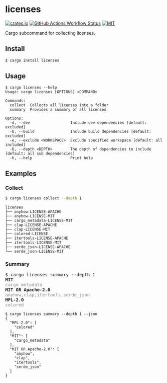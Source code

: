 # licenses

[![crates.io](https://img.shields.io/crates/v/licenses)](https://crates.io/crates/licenses)
[![GitHub Actions Workflow Status](https://img.shields.io/github/actions/workflow/status/lhalf/licenses/on_commit.yml)](https://github.com/lhalf/licenses/actions/workflows/on_commit.yml)
[![MIT](https://img.shields.io/badge/license-MIT-blue)](./LICENSE)

Cargo subcommand for collecting licenses.

## Install

```bash
$ cargo install licenses
```

## Usage

```
$ cargo licenses --help
Usage: cargo licenses [OPTIONS] <COMMAND>

Commands:
  collect  Collects all licenses into a folder
  summary  Provides a summary of all licenses

Options:
  -d, --dev                  Include dev dependencies [default: excluded]
  -b, --build                Include build dependencies [default: excluded]
  -e, --exclude <WORKSPACE>  Exclude specified workspace [default: all included]
  -D, --depth <DEPTH>        The depth of dependencies to include [default: all sub dependencies]
  -h, --help                 Print help
```

## Examples
### Collect
```bash
$ cargo licenses collect --depth 1
```

```
licenses
├── anyhow-LICENSE-APACHE
├── anyhow-LICENSE-MIT
├── cargo_metadata-LICENSE-MIT
├── clap-LICENSE-APACHE
├── clap-LICENSE-MIT
├── colored-LICENSE
├── itertools-LICENSE-APACHE
├── itertools-LICENSE-MIT
├── serde_json-LICENSE-APACHE
└── serde_json-LICENSE-MIT
```
### Summary
<pre>
$ cargo licenses summary --depth 1
<strong>MIT</strong>
<span style="opacity: 0.5;">cargo_metadata</span>
<strong>MIT OR Apache-2.0</strong>
<span style="opacity: 0.5;">anyhow,clap,itertools,serde_json</span>
<strong>MPL-2.0</strong>
<span style="opacity: 0.5;">colored</span>
</pre>
```
$ cargo licenses summary --depth 1 --json
{
  "MPL-2.0": [
    "colored"
  ],
  "MIT": [
    "cargo_metadata"
  ],
  "MIT OR Apache-2.0": [
    "anyhow",
    "clap",
    "itertools",
    "serde_json"
  ]
}
```